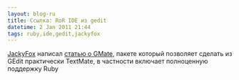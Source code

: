 ```yaml
---
layout: blog-ru
title: Ссылка: RoR IDE из gedit
datetime: 2 Jan 2011 21:44
tags: ruby,ide,gedit,jackyfox
---
```


[JackyFox](http://www.jackyfox.com) написал [статью о GMate](http://www.jackyfox.com/2010/12/27/ruby-on-rails-ide-iz-gedit-a/), пакете который позволяет сделать из GEdit практически TextMate, в частности включает полноценную поддержку Ruby


